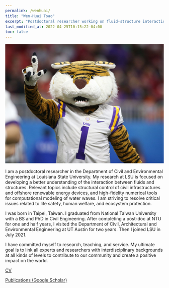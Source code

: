 ```yaml
---
permalink: /wenhuai/
title: "Wen-Huai Tsao"
excerpt: "Postdoctoral researcher working on fluid-structure interaction"
last_modified_at: 2022-04-25T10:15:22-04:00
toc: false
---
```


![image](https://github.com/cekees/cekees.github.io/blob/main/assets/images/test_wenhuai.png)

I am a postdoctoral researcher in the Department of Civil and Environmental Engineering at Louisiana State University. My research at LSU is focused on developing a better understanding of the interaction between fluids and structures. Relevant topics include structural control of civil infrastructures and offshore renewable energy devices, and high-fidelity numerical tools for computational modeling of water waves. I am striving to resolve critical issues related to life safety, human welfare, and ecosystem protection.

I was born in Taipei, Taiwan. I graduated from National Taiwan University with a BS and PhD in Civil Engineering. After completing a post-doc at NTU for one and half years, I visited the Department of Civil, Architectural and Environmental Engineering at UT Austin for two years. Then I joined LSU in July 2021.

I have committed myself to research, teaching, and service. My ultimate goal is to link all experts and researchers with interdisciplinary backgrounds at all kinds of levels to contribute to our community and create a positive impact on the world.

<a href="//github.com/cekees/cekees.github.io/blob/main/assets/images/CV_WenHuai.pdf" download="CV_WenHuai.pdf">CV</a>

[Publications (Google Scholar)](https://scholar.google.com/citations?hl=zh-TW&user=MAYvRagAAAAJ)
